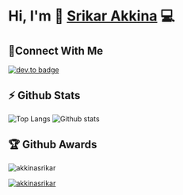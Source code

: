 # Hi, I'm 👋 [Srikar Akkina](https://akkinasrikar.github.io) :computer:

## 🔗Connect With Me

[![dev.to badge](https://img.shields.io/badge/linkedin-srikarakkina-%230177B5?style=flat&logo=linkedin)](https://www.linkedin.com/in/srikarakkina)

## :zap: Github Stats

![Top Langs](https://github-readme-stats.vercel.app/api/top-langs/?username=akkinasrikar&theme=cobalt&langs_count=10&layout=compact) 
![Github stats](https://github-readme-stats.vercel.app/api?username=akkinasrikar&theme=calm&show_icons=true&count_private=true)

## :trophy: Github Awards

<p align="left"> <img src="https://komarev.com/ghpvc/?username=akkinasrikar&label=Profile%20views&color=0e75b6&style=flat" alt="akkinasrikar" /> </p>
<p align="left"> 
	<a href="https://github.com/ryo-ma/github-profile-trophy">
	<img src="https://github-profile-trophy.vercel.app/?username=akkinasrikar&theme=chalk&margin-w=15" alt="akkinasrikar" />
	</a> 
</p>
 
